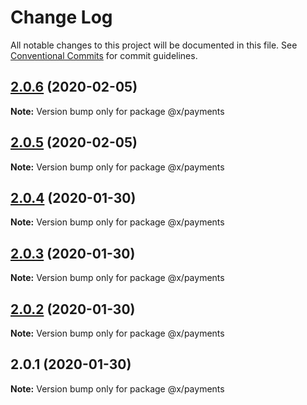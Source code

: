 # Change Log

All notable changes to this project will be documented in this file.
See [Conventional Commits](https://conventionalcommits.org) for commit guidelines.

## [2.0.6](https://github.com/whitehorse5353/lerna-e2e/compare/@x/payments@2.0.5...@x/payments@2.0.6) (2020-02-05)

**Note:** Version bump only for package @x/payments





## [2.0.5](https://github.com/whitehorse5353/lerna-e2e/compare/@x/payments@2.0.4...@x/payments@2.0.5) (2020-02-05)

**Note:** Version bump only for package @x/payments





## [2.0.4](https://github.com/whitehorse5353/lerna-e2e/compare/@x/payments@2.0.3...@x/payments@2.0.4) (2020-01-30)

**Note:** Version bump only for package @x/payments





## [2.0.3](https://github.com/whitehorse5353/lerna-e2e/compare/@x/payments@2.0.2...@x/payments@2.0.3) (2020-01-30)

**Note:** Version bump only for package @x/payments





## [2.0.2](https://github.com/whitehorse5353/lerna-e2e/compare/@x/payments@2.0.1...@x/payments@2.0.2) (2020-01-30)

**Note:** Version bump only for package @x/payments





## 2.0.1 (2020-01-30)

**Note:** Version bump only for package @x/payments
